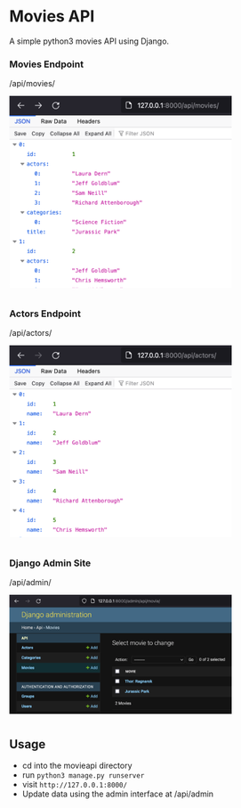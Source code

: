 # Movies API
A simple python3 movies API using Django. 

### Movies Endpoint
<p>/api/movies/</p>
<img src="./screenshots/movies-endpoint.png" alt="Movies endpoint" width="400" style="margin-bottom: 10px"/>

### Actors Endpoint
<p>/api/actors/</p>
<img src="./screenshots/actors-endpoint.png" alt="Actors endpoint" width="400" style="margin-bottom: 10px"/>

### Django Admin Site
<p>/api/admin/</p>
<img src="./screenshots/admin.png" alt="Django admin site" width="400" style="margin-bottom: 10px"/>

## Usage
- cd into the movieapi directory
- run `python3 manage.py runserver`
- visit `http://127.0.0.1:8000/`
- Update data using the admin interface at /api/admin
